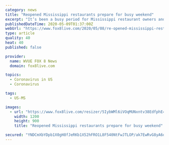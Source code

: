 ```yaml
---
category: news
title: "Reopened Mississippi restaurants prepare for busy weekend"
excerpt: "It’s been a busy period for Mississippi restaurant owners and staff now into their second day of being open for business after a month and a half long hiatus. many are looking forward to a busy Mother’s Day,"
publishedDateTime: 2020-05-09T01:37:00Z
webUrl: "https://www.fox8live.com/2020/05/08/re-opened-mississippi-restaurants-prepare-busy-weekend/"
type: article
quality: 40
heat: 40
published: false

provider:
  name: WVUE FOX 8 News
  domain: fox8live.com

topics:
  - Coronavirus in US
  - Coronavirus

tags:
  - US-MS

images:
  - url: "https://www.fox8live.com/resizer/5IybWMl6iVOqMUNxntv38EdfphE=/1200x0/arc-anglerfish-arc2-prod-raycom.s3.amazonaws.com/public/DFMMTC6ESNCV5OAKUWA6I2EYBM.jpg"
    width: 1200
    height: 900
    title: "Reopened Mississippi restaurants prepare for busy weekend"

secured: "YNDCmXbYDpb1X0gH8fJeRKb1X52hFRO1L8F540NtFwJTLOP/ak7EwRvG8yA6qq85HHpF2O26GLHbvWclbY9ofiC3ZvQQWDkSNqs8ByKy0u4jdinwvRJqMVHG9Sq8H5VOlALOFQzB9EC6wrXti6q4GmM/l+XcCGa3piHiawBYjQRSvWsnh4HTDLeCZQH3nAizGfT0Dzq2PB9cM1+RTTyRDb7PQVfCZA/rPCc3EnaFB5+3BsqZMUX9TvBsLXnBehFP7bO1qQxQpGFF+mipy+EhJZBWZSnk/OoxYV99cXXvQ8HbIBztVvGlhDODC1kWnq3a;ZdUMHZtpMBEJ6zjBiVkO/w=="
---
```


